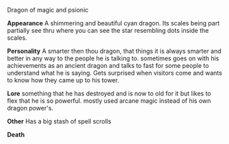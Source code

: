 Dragon of magic and psionic

**Appearance**
A shimmering and beautiful cyan dragon. Its scales being part partially see thru where you can see the star resembling dots inside the scales. 

**Personality**
A smarter then thou dragon, that things it is always smarter and better in any way to the people he is talking to. sometimes goes on with his achievements as an ancient dragon and talks to fast for some people to understand what he is saying. Gets surprised when visitors come and wants to know how they came up to his tower.

**Lore**
something that he has destroyed and is now to old for it but likes to flex that he is so powerful. mostly used arcane magic instead of his own dragon power's.

**Other**
Has a big stash of spell scrolls

**Death**